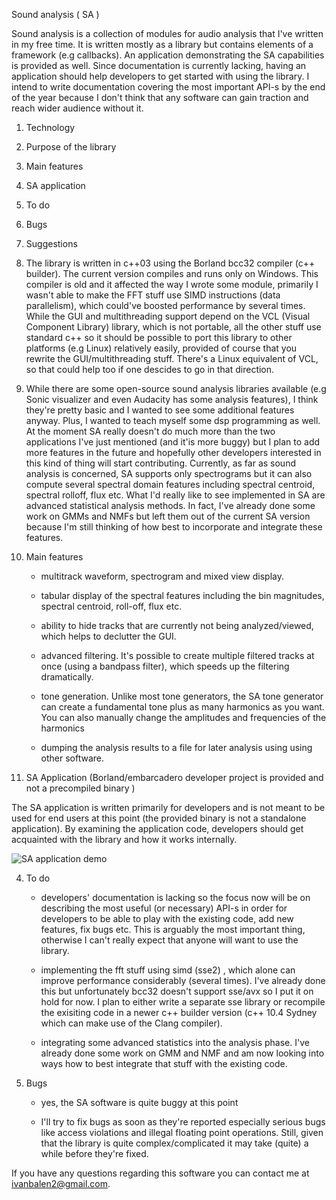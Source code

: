 
Sound analysis ( SA )


Sound analysis is a collection of modules for audio analysis that I've written in my free time. It is written mostly as a library but contains elements of a framework (e.g callbacks).
An application demonstrating the SA capabilities is provided as well. Since documentation is currently lacking, having an application should help developers to get started with using the library.
I intend to write documentation covering the most important API-s by the end of the year because I don't think that any software can gain traction and reach wider audience without it.

1. Technology
2. Purpose of the library
3. Main features
4. SA application
5. To do
6. Bugs
7. Suggestions



1. The library is written in c++03 using the Borland bcc32 compiler (c++ builder). The current version compiles and runs only on Windows. 
This compiler is old and it affected the way I wrote some module, primarily I wasn't able to make the FFT stuff use SIMD instructions (data parallelism), 
which could've boosted  performance by several times.
While the GUI and multithreading support depend on the VCL (Visual Component Library) library, which is not portable, all the other stuff use standard 
c++ so it should be possible to port this library to other platforms (e.g Linux) relatively easily, provided of course that you rewrite 
the GUI/multithreading stuff. There's a Linux equivalent of VCL, so that could help too if one descides to go in that direction.


2. While there are some open-source sound analysis libraries available (e.g Sonic visualizer and even Audacity has some analysis features), I think they're pretty basic and 
I wanted to see some additional features anyway. Plus, I wanted to teach myself some dsp programming as well. At the moment SA really doesn't do 
much more than the two applications I've just mentioned (and it'is more buggy) but I plan to add more features in the future and hopefully other
developers interested in this kind of thing will start contributing.
Currently, as far as sound analysis is concerned, SA supports only spectrograms but it can also compute several spectral domain features including 
spectral centroid,  spectral rolloff, flux etc. What I'd really like to see implemented in SA are advanced statistical analysis methods. 
In fact, I've already done some work on GMMs and NMFs but left them out of the current SA version because I'm still thinking of how best to incorporate and integrate these features.

3.	Main features
 
	- multitrack waveform, spectrogram and mixed view display. 
	
	- tabular display of the spectral features including the bin magnitudes, spectral centroid, roll-off, flux etc.
	
	- ability to hide tracks that are currently not being analyzed/viewed, which helps to declutter the GUI.

	- advanced filtering. It's possible to create multiple filtered tracks at once (using a bandpass filter), which speeds up the filtering dramatically. 
	
	- tone generation. Unlike most tone generators, the SA tone generator can create a fundamental tone plus as many harmonics as you want. You can also manually change the amplitudes and frequencies of the harmonics
	
	- dumping the analysis results to a file for later analysis using using other software.
	
4. SA Application (Borland/embarcadero developer project is provided and not a precompiled binary )

The SA application is written primarily for developers and is not meant to be used for end users at this point (the provided binary is not a standalone application). 
By examining the application code, developers should get acquainted  with the library and how it works internally. 

![SA application demo](https://drive.google.com/file/d/17eeEIIMkIi6HizZqMHVq2YIw5_1B8UQ7/view?usp=sharing) 
	
4. To do

	- developers' documentation is lacking so the focus now will be on describing the most useful (or necessary) API-s in order for developers to be able to play with the existing code, add new features, fix bugs etc. This
	is arguably the most important thing, otherwise I can't really expect that anyone will want to use the library.

	-  implementing the fft stuff using simd (sse2) , which alone can improve performance considerably (several times). I've already done this but unfortunately bcc32 doesn't support sse/avx so I put it on hold 
	for now. I plan to either write a separate sse library or recompile the exisiting code in a newer c++ builder version (c++ 10.4 Sydney which can make use of the Clang compiler). 

	
	- integrating some advanced statistics into the analysis phase. I've already done some work on GMM and NMF and am now looking into ways how to best integrate that stuff with the existing code. 
		
5. Bugs
	-  yes, the SA software is quite buggy at this point
	
	- I'll try to fix bugs as soon as they're reported especially serious bugs like access violations and illegal floating point operations. Still, given 
	that the library is quite complex/complicated it may take (quite) a while before they're fixed.

If you have any questions regarding this software you can contact me at ivanbalen2@gmail.com.


	
	
	
	

	
	